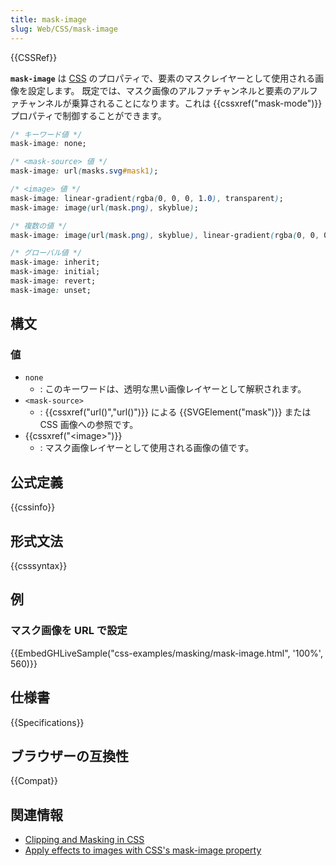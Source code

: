 ```yaml
---
title: mask-image
slug: Web/CSS/mask-image
---
```

{{CSSRef}}

**`mask-image`** は [CSS](/ja/docs/Web/CSS) のプロパティで、要素のマスクレイヤーとして使用される画像を設定します。
既定では、マスク画像のアルファチャンネルと要素のアルファチャンネルが乗算されることになります。これは {{cssxref("mask-mode")}} プロパティで制御することができます。

```css
/* キーワード値 */
mask-image: none;

/* <mask-source> 値 */
mask-image: url(masks.svg#mask1);

/* <image> 値 */
mask-image: linear-gradient(rgba(0, 0, 0, 1.0), transparent);
mask-image: image(url(mask.png), skyblue);

/* 複数の値 */
mask-image: image(url(mask.png), skyblue), linear-gradient(rgba(0, 0, 0, 1.0), transparent);

/* グローバル値 */
mask-image: inherit;
mask-image: initial;
mask-image: revert;
mask-image: unset;
```

## 構文

### 値

- `none`
  - : このキーワードは、透明な黒い画像レイヤーとして解釈されます。
- `<mask-source>`
  - : {{cssxref("url()","url()")}} による {{SVGElement("mask")}} または CSS 画像への参照です。
- {{cssxref("&lt;image&gt;")}}
  - : マスク画像レイヤーとして使用される画像の値です。

## 公式定義

{{cssinfo}}

## 形式文法

{{csssyntax}}

## 例

### マスク画像を URL で設定

{{EmbedGHLiveSample("css-examples/masking/mask-image.html", '100%', 560)}}

## 仕様書

{{Specifications}}

## ブラウザーの互換性

{{Compat}}

## 関連情報

- [Clipping and Masking in CSS](https://css-tricks.com/clipping-masking-css/)
- [Apply effects to images with CSS's mask-image property](https://web.dev/css-masking/)
